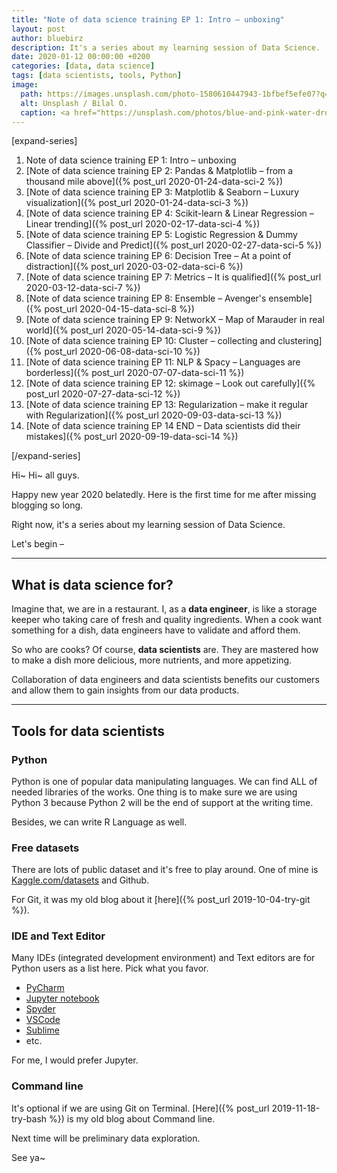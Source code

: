 ```yaml
---
title: "Note of data science training EP 1: Intro – unboxing"
layout: post
author: bluebirz
description: It's a series about my learning session of Data Science.
date: 2020-01-12 00:00:00 +0200
categories: [data, data science]
tags: [data scientists, tools, Python]
image:
  path: https://images.unsplash.com/photo-1580610447943-1bfbef5efe07?q=80&w=2070&auto=format&fit=crop&ixlib=rb-4.0.3&ixid=M3wxMjA3fDB8MHxwaG90by1wYWdlfHx8fGVufDB8fHx8fA%3D%3D
  alt: Unsplash / Bilal O.
  caption: <a href="https://unsplash.com/photos/blue-and-pink-water-droplets-ljXekphwr40">Unsplash / Bilal O.</a>
---
```


[expand-series]

  1. Note of data science training EP 1: Intro – unboxing
  1. [Note of data science training EP 2: Pandas & Matplotlib – from a thousand mile above]({% post_url 2020-01-24-data-sci-2 %})
  1. [Note of data science training EP 3: Matplotlib & Seaborn – Luxury visualization]({% post_url 2020-01-24-data-sci-3 %})
  1. [Note of data science training EP 4: Scikit-learn & Linear Regression – Linear trending]({% post_url 2020-02-17-data-sci-4 %})
  1. [Note of data science training EP 5: Logistic Regression & Dummy Classifier – Divide and Predict]({% post_url 2020-02-27-data-sci-5 %})
  1. [Note of data science training EP 6: Decision Tree – At a point of distraction]({% post_url 2020-03-02-data-sci-6 %})
  1. [Note of data science training EP 7: Metrics – It is qualified]({% post_url 2020-03-12-data-sci-7 %})
  1. [Note of data science training EP 8: Ensemble – Avenger's ensemble]({% post_url 2020-04-15-data-sci-8 %})
  1. [Note of data science training EP 9: NetworkX – Map of Marauder in real world]({% post_url 2020-05-14-data-sci-9 %})
  1. [Note of data science training EP 10: Cluster – collecting and clustering]({% post_url 2020-06-08-data-sci-10 %})
  1. [Note of data science training EP 11: NLP & Spacy – Languages are borderless]({% post_url 2020-07-07-data-sci-11 %})
  1. [Note of data science training EP 12: skimage – Look out carefully]({% post_url 2020-07-27-data-sci-12 %})
  1. [Note of data science training EP 13: Regularization – make it regular with Regularization]({% post_url 2020-09-03-data-sci-13 %})
  1. [Note of data science training EP 14 END – Data scientists did their mistakes]({% post_url 2020-09-19-data-sci-14 %})

[/expand-series]

Hi~ Hi~ all guys.

Happy new year 2020 belatedly. Here is the first time for me after missing blogging so long.

Right now, it's a series about my learning session of Data Science.

Let's begin –

---

## What is data science for?

Imagine that, we are in a restaurant. I, as a **data engineer**, is like a storage keeper who taking care of fresh and quality ingredients. When a cook want something for a dish, data engineers have to validate and afford them.

So who are cooks? Of course, **data scientists** are. They are mastered how to make a dish more delicious, more nutrients, and more appetizing.

Collaboration of data engineers and data scientists benefits our customers and allow them to gain insights from our data products.

---

## Tools for data scientists

### Python

Python is one of popular data manipulating languages. We can find ALL of needed libraries of the works. One thing is to make sure we are using Python 3 because Python 2 will be the end of support at the writing time.

Besides, we can write R Language as well.

### Free datasets

There are lots of public dataset and it's free to play around. One of mine is [Kaggle.com/datasets](https://www.kaggle.com/datasets) and Github.

For Git, it was my old blog about it [here]({% post_url 2019-10-04-try-git %}).

### IDE and Text Editor

Many IDEs (integrated development environment) and Text editors are for Python users as a list here. Pick what you favor.

- [PyCharm](https://www.jetbrains.com/pycharm/)
- [Jupyter notebook](https://jupyter.org/)
- [Spyder](https://www.spyder-ide.org/)
- [VSCode](https://code.visualstudio.com/)
- [Sublime](https://www.sublimetext.com/)
- etc.

For me, I would prefer Jupyter.

### Command line

It's optional if we are using Git on Terminal. [Here]({% post_url 2019-11-18-try-bash %}) is my old blog about Command line.

Next time will be preliminary data exploration.

See ya~

